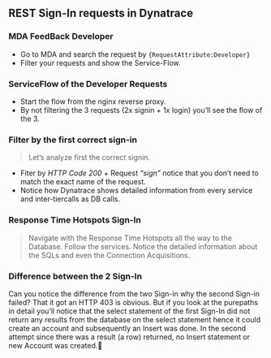 ## REST Sign-In requests in Dynatrace

### MDA FeedBack Developer
- Go to MDA and search the request by `{RequestAttribute:Developer}`
- Filter your requests and show the Service-Flow. 
 
 
### ServiceFlow of the Developer Requests
- Start the flow from the nginx reverse proxy.
- By not filtering the 3 requests (2x signin + 1x login) you’ll see the flow of the 3.


### Filter by the first correct sign-in

> Let’s analyze first the correct signin.
- Fiter by _HTTP Code 200_ + Request _“sign”_ notice that you don’t need to match the exact name of the request.
- Notice how Dynatrace shows detailed information from every service and inter-tiercalls as DB calls.


### Response Time Hotspots Sign-In
> Navigate with the Response Time Hotspots all the way to the Database. Follow the services. Notice the detailed information about the SQLs and even the Connection Acquisitions.


### Difference between the 2 Sign-In
Can you notice the difference from the two Sign-in why the second Sign-in failed? That it got an HTTP 403 is obvious. But if you look at the purepaths in detail you’ll notice that the select statement of the first Sign-In did not return any results from the database on the select statement hence it could create an account and subsequently an Insert was done. In the second attempt since there was a result (a row) returned, no Insert statement or new Account was created.